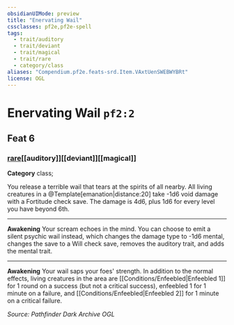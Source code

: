 ```yaml
---
obsidianUIMode: preview
title: "Enervating Wail"
cssclasses: pf2e,pf2e-spell
tags:
  - trait/auditory
  - trait/deviant
  - trait/magical
  - trait/rare
  - category/class
aliases: "Compendium.pf2e.feats-srd.Item.VAxtUenSWEBWYBRt"
license: OGL
---
```

# Enervating Wail `pf2:2`
## Feat 6
### [rare](rare "Rare Rarity Trait")[[auditory]][[deviant]][[magical]]

**Category** class; 




You release a terrible wail that tears at the spirits of all nearby. All living creatures in a @Template\[emanation|distance:20\] take -1d6 void damage with a Fortitude check save. The damage is 4d6, plus 1d6 for every level you have beyond 6th.

* * *

**Awakening** Your scream echoes in the mind. You can choose to emit a silent psychic wail instead, which changes the damage type to -1d6 mental, changes the save to a Will check save, removes the auditory trait, and adds the mental trait.

* * *

**Awakening** Your wail saps your foes' strength. In addition to the normal effects, living creatures in the area are [[Conditions/Enfeebled|Enfeebled 1]] for 1 round on a success (but not a critical success), enfeebled 1 for 1 minute on a failure, and [[Conditions/Enfeebled|Enfeebled 2]] for 1 minute on a critical failure.

*Source: Pathfinder Dark Archive*
*OGL*